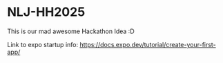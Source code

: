 # NLJ-HH2025
This is our mad awesome Hackathon Idea :D


Link to expo startup info: https://docs.expo.dev/tutorial/create-your-first-app/
